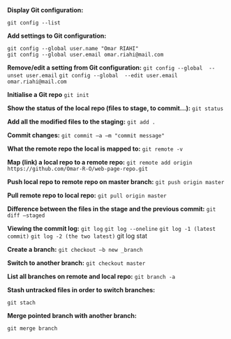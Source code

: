 **Display Git configuration:**
```
git config --list
```

**Add settings to Git configuration:**
```
git config --global user.name "Omar RIAHI"
git config --global user.email omar.riahi@mail.com
```

**Remove/edit a setting from Git configuration:**
```git config --global  --unset user.email```
```git config --global  --edit user.email omar.riahi@mail.com```

**Initialise a Git repo**
`
git init
`

**Show the status of the local repo (files to stage, to commit…):**
```git status```

**Add all the modified files to the staging:**
```git add .```

**Commit changes:**
```git commit –a –m "commit message"```

**What the remote repo the local is mapped to:**
```git remote -v```

**Map (link) a local repo to a remote repo:**
```git remote add origin https://github.com/Omar-R-O/web-page-repo.git```

**Push local repo to remote repo on master branch:**
```git push origin master```

**Pull remote repo to local repo:**
```git pull origin master```

**Difference between the files in the stage and the previous commit:**
```git diff –staged```

**Viewing the commit log:**
```git log```
```git log --oneline```
```git log -1 (latest commit)```
```git log -2 (the two latest)``` 
git log stat

**Create a branch:**
```git checkout –b new _branch```

**Switch to another branch:**
```git checkout master```

**List all branches on remote and local repo:**
```git branch -a```

**Stash untracked files in order to switch branches:**
```
git stach
```

**Merge pointed branch with another branch:**
```
git merge branch
```

